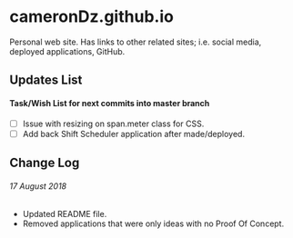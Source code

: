 # cameronDz.github.io
Personal web site. Has links to other related sites; i.e. social media, deployed applications, GitHub.

## Updates List

#### Task/Wish List for next commits into master branch 

- [ ] Issue with resizing on span.meter class for CSS.
- [ ] Add back Shift Scheduler application after made/deployed.

## Change Log

###### 17 August 2018
 - Updated README file.
 - Removed applications that were only ideas with no Proof Of Concept.

